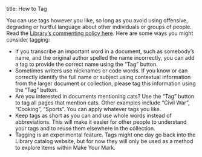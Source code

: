 title: How to Tag

You can use tags however you like, so long as you avoid using offensive, degrading or hurtful language about other individuals or groups of people. Read the [Library’s commenting policy here](https://www.loc.gov/legal/comment-and-posting-policy/). Here are some ways you might consider tagging:

- If you transcribe an important word in a document, such as somebody’s name, and the original author spelled the name incorrectly, you can add a tag to provide the correct name using the “Tag” button.
- Sometimes writers use nicknames or code words. If you know or can correctly identify the full name or subject using contextual information from the larger document or collection, please tag this information using the “Tag” button.
- Are you interested in documents mentioning cats? Use the “Tag” button to tag all pages that mention cats. Other examples include “Civil War”, “Cooking”, “Sports”. You can apply whatever tags you like.
- Keep tags as short as you can and use whole words instead of abbreviations. This will make it easier for other people to understand your tags and to reuse them elsewhere in the collection.
- Tagging is an experimental feature. Tags might one day go back into the Library catalog website, but for now they will only be used as a method to explore items within Make Your Mark.
